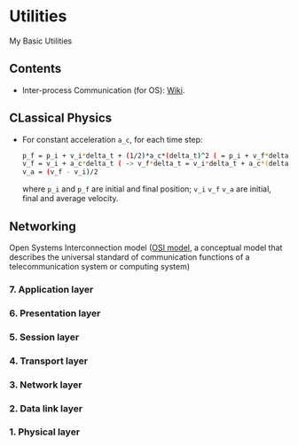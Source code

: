 # Utilities
My Basic Utilities

## Contents
* Inter-process Communication (for OS): [Wiki](https://en.wikipedia.org/wiki/Inter-process_communication#Approaches).

## CLassical Physics
* For constant acceleration `a_c`, for each time step:

  ```sh
  p_f = p_i + v_i*delta_t + (1/2)*a_c*(delta_t)^2 ( = p_i + v_f*delta_t - (1/2)*a_c*(delta_t)^2 = p_i + v_a*delta_t )
  v_f = v_i + a_c*delta_t ( -> v_f*delta_t = v_i*delta_t + a_c*(delta_t)^2 -> v_i*delta_t = v_f*delta_t - a_c*(delta_t)^2 )
  v_a = (v_f - v_i)/2
  ```
  
  where `p_i` and `p_f` are initial and final position; `v_i` `v_f` `v_a` are initial, final and average velocity.

## Networking 

Open Systems Interconnection model ([OSI model](https://en.wikipedia.org/wiki/OSI_model), a conceptual model that describes the universal standard of communication functions of a telecommunication system or computing system) 

### 7. Application layer

### 6. Presentation layer

### 5. Session layer
### 4. Transport layer
### 3. Network layer
### 2. Data link layer
### 1. Physical layer

